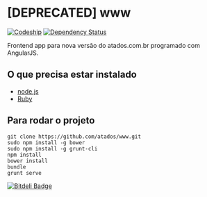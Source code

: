 [DEPRECATED] www
==============

[![Codeship](https://www.codeship.io/projects/ee40fd70-a87c-0131-8655-063dfab0229a/status)](https://codeship.io/projects/19144)
[![Dependency Status](https://gemnasium.com/atados/www.png)](https://gemnasium.com/atados/www)

Frontend app para nova versão do atados.com.br programado com AngularJS.

## O que precisa estar instalado
- [node.js](http://nodejs.org)
- [Ruby](http://ruby-lang.org)

## Para rodar o projeto

	git clone https://github.com/atados/www.git
	sudo npm install -g bower
	sudo npm install -g grunt-cli
	npm install
	bower install
	bundle
	grunt serve


[![Bitdeli Badge](https://d2weczhvl823v0.cloudfront.net/atados/www/trend.png)](https://bitdeli.com/free "Bitdeli Badge")

